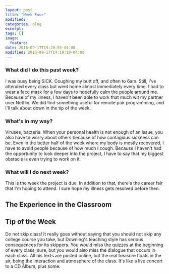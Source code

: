 ```yaml
---
layout: post
title: "Week Four"
modified:
categories: blog
excerpt:
tags: []
image:
  feature:
date: 2016-09-17T15:39:55-04:00
modified: 2016-09-17T14:19:19-04:00
---
```

### What did I do this past week?
I was busy being SICK. Coughing my butt off, and often to 6am. Still, I've attended every class but went home almost immediately every time. I had to wear a face mask for a few days to hopefully calm the people around me. Because of my illness, I haven't been able to work that much wit my partner over Netflix. We did find something useful for remote pair programming, and I'll talk about down in the tip of the week.

### What's in my way?
Viruses, bacteria. When your personal health is not enough of an issue, you also have to worry about others because of how contagious sickness can be. Even in the better half of the week where my body is mostly recovered, I have to avoid people because of how much I cough. Because I haven't had the opportunity to look deeper into the project, I have to say that my biggest obstacle is even trying to work on it.

### What will I do next week?
This is the week the project is due. In addition to that, there's the career fair that I'm hoping to attend. I sure hope my illness gets resolved before then.


## The Experience in the Classroom


## Tip of the Week
Do not skip class! It really goes without saying that you should not skip any college course you take, but Downing's teaching style has serious consequences for its skippers. You would miss the quizzes at the beginning of every class, sure, but you would also miss the dialogue that occurs in each class. All his texts are posted online, but the real treasure floats in the air, being the interaction and atmosphere of the class. It's like a live concert to a CD Album, plus some.
